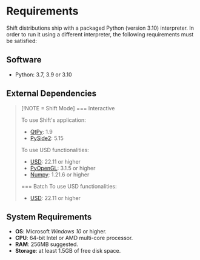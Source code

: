 # Requirements

Shift distributions ship with a packaged Python (version 3.10) interpreter. In order to run it using a different interpreter, the following requirements must be satisfied:

## Software

- Python: 3.7, 3.9 or 3.10

## External Dependencies

> [!NOTE = Shift Mode]
> === Interactive
> 
> To use Shift's application:
>
> - [QtPy](https://pypi.org/project/QtPy/): 1.9
> - [PySide2](https://pypi.org/project/PySide2/): 5.15
>
> To use USD functionalities:
>
> - [USD](https://pypi.org/project/usd-core/): 22.11 or higher
> - [PyOpenGL](https://pypi.org/project/PyOpenGL/): 3.1.5 or higher
> - [Numpy](https://numpy.org/): 1.21.6 or higher
>
>  === Batch
> To use USD functionalities:
>
> - [USD](https://pypi.org/project/usd-core/): 22.11 or higher
> 

## System Requirements

- **OS**: Microsoft *Windows 10* or higher.
- **CPU**: 64-bit Intel or AMD multi-core processor.
- **RAM**: 256MB suggested.
- **Storage**: at least 1.5GB of free disk space.
